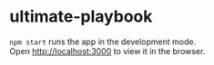 # ultimate-playbook

`npm start` runs the app in the development mode.\
Open [http://localhost:3000](http://localhost:3000) to view it in the browser.
